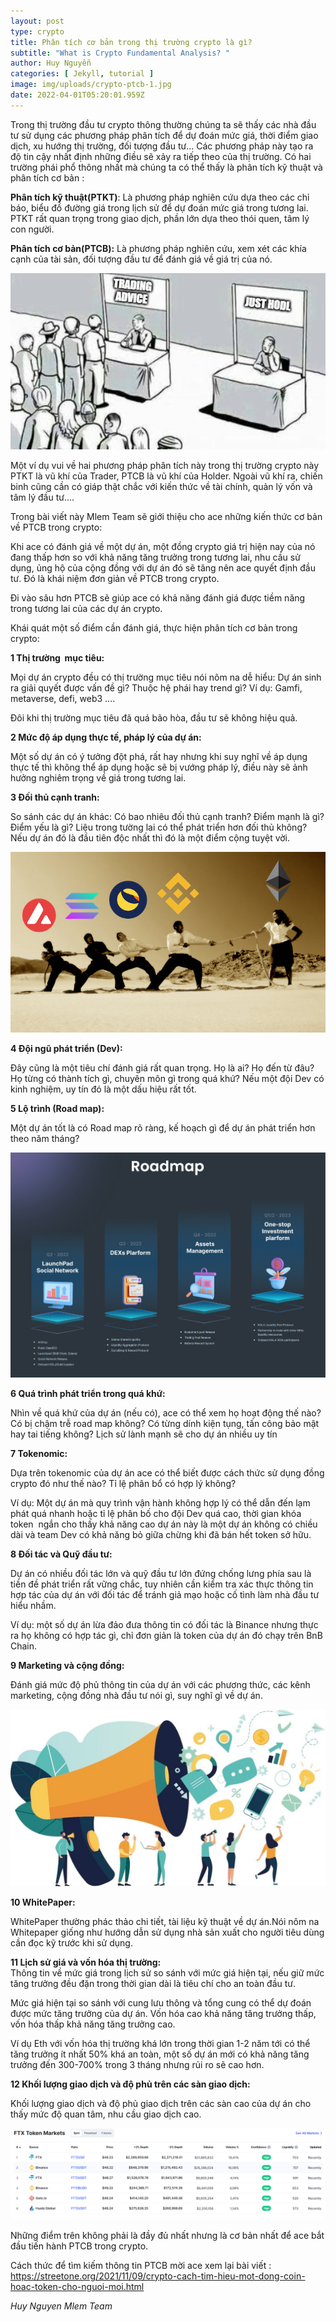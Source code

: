 ```yaml
---
layout: post
type: crypto
title: Phân tích cơ bản trong thị trường crypto là gì?
subtitle: "What is Crypto Fundamental Analysis? "
author: Huy Nguyễn
categories: [ Jekyll, tutorial ]
image: img/uploads/crypto-ptcb-1.jpg
date: 2022-04-01T05:20:01.959Z
---
```

<!--StartFragment-->

Trong thị trường đầu tư crypto thông thường chúng ta sẽ thấy các nhà đầu tư sử dụng các phương pháp phân tích để dự đoán mức giá, thời điểm giao dịch, xu hướng thị trường, đối tượng đầu tư… Các phương pháp này tạo ra độ tin cậy nhất định những điều sẽ xảy ra tiếp theo của thị trường. Có hai trường phái phổ thông nhất mà chúng ta có thể thấy là phân tích kỹ thuật và phân tích cơ bản :

**Phân tích kỹ thuật(PTKT)**: Là phương pháp nghiên cứu dựa theo các chỉ báo, biểu đồ đường giá trong lịch sử để dự đoán mức giá trong tương lai. PTKT rất quan trọng trong giao dịch, phần lớn dựa theo thói quen, tâm lý con người.

**Phân tích cơ bản(PTCB):** Là phương pháp nghiên cứu, xem xét các khía cạnh của tài sản, đối tượng đầu tư để đánh giá về giá trị của nó.

![](/img/uploads/crypto-ptcb-2.jpg)

Một ví dụ vui về hai phương pháp phân tích này trong thị trường crypto này PTKT là vũ khí của Trader, PTCB là vũ khí của Holder. Ngoài vũ khí ra, chiến binh cũng cần có giáp thật chắc với kiến thức về tài chính, quản lý vốn và tâm lý đầu tư….

Trong bài viết này Mlem Team sẽ giới thiệu cho ace những kiến thức cơ bản về PTCB trong crypto:

Khi ace có đánh giá về một dự án, một đồng crypto giá trị hiện nay của nó đang thấp hơn so với khả năng tăng trưởng trong tương lai, nhu cầu sử dụng, ủng hộ của cộng đồng với dự án đó sẽ tăng nên ace quyết định đầu tư. Đó là khái niệm đơn giản về PTCB trong crypto.

Đi vào sâu hơn PTCB sẽ giúp ace có khả năng đánh giá được tiềm năng trong tương lai của các dự án crypto.

Khái quát một số điểm cần đánh giá, thực hiện phân tích cơ bản trong crypto:

**1 Thị trường  mục tiêu:**

Mọi dự án crypto đều có thị trường mục tiêu nói nôm na dễ hiểu: Dự án sinh ra giải quyết được vấn đề gì? Thuộc hệ phái hay trend gì? Ví dụ: Gamfi, metaverse, defi, web3 ….

Đôi khi thị trường mục tiêu đã quá bão hòa, đầu tư sẽ không hiệu quả.

**2 Mức độ áp dụng thực tế, pháp lý của dự án:**

Một số dự án có ý tưởng đột phá, rất hay nhưng khi suy nghĩ về áp dụng thực tế thì không thể áp dụng hoặc sẽ bị vướng pháp lý, điều này sẽ ảnh hưởng nghiêm trọng về giá trong tương lai.

**3 Đối thủ cạnh tranh:**

So sánh các dự án khác: Có bao nhiêu đối thủ cạnh tranh? Điểm mạnh là gì? Điểm yếu là gì? Liệu trong tường lai có thể phát triển hơn đối thủ không? Nếu dự án đó là đầu tiên độc nhất thì đó là một điểm cộng tuyệt vời.

![](/img/uploads/crypto-ptcb-3.jpg)

**4 Đội ngũ phát triển (Dev):**

Đây cũng là một tiêu chí đánh giá rất quan trọng. Họ là ai? Họ đến từ đâu? Họ từng có thành tích gì, chuyên môn gì trong quá khứ? Nếu một đội Dev có kinh nghiệm, uy tín đó là một dấu hiệu rất tốt.

**5 Lộ trình (Road map):**

Một dự án tốt là có Road map rõ ràng, kế hoạch gì để dự án phát triển hơn theo năm tháng? 

![](/img/uploads/crypto-ptcb-4.jpg)

**6 Quá trình phát triển trong quá khứ:**

Nhìn về quá khứ của dự án (nếu có), ace có thể xem họ hoạt động thế nào? Có bị chậm trễ road map không? Có từng dính kiện tụng, tấn công bảo mật hay tai tiếng không? Lịch sử lành mạnh sẽ cho dự án nhiều uy tín

**7 Tokenomic:**

Dựa trên tokenomic của dự án ace có thể biết được cách thức sử dụng đồng crypto đó như thế nào? Tỉ lệ phân bổ có hợp lý không? 

Ví dụ: Một dự án mà quy trình vận hành không hợp lý có thể dẫn đến lạm phát quá nhanh hoặc tỉ lệ phân bố cho đội Dev quá cao, thời gian khóa token  ngắn cho thấy khả năng cao dự án này là một dự án không có chiều dài và team Dev có khả năng bỏ giữa chừng khi đã bán hết token sở hữu.

**8 Đối tác và Quỹ đầu tư:**

Dự án có nhiều đối tác lớn và quỹ đầu tư lớn đứng chống lưng phía sau là tiền đề phát triển rất vững chắc, tuy nhiên cần kiểm tra xác thực thông tin hợp tác của dự án với đối tác để tránh giả mạo hoặc cố tình làm nhà đầu tư hiểu nhầm.

Ví dụ: một số dự án lừa đảo đưa thông tin có đối tác là Binance nhưng thực ra họ không có hợp tác gì, chỉ đơn giản là token của dự án đó chạy trên BnB Chain.

**9 Marketing và cộng đồng:**

Đánh giá mức độ phủ thông tin của dự án với các phương thức, các kênh marketing, cộng đồng nhà đầu tư nói gì, suy nghĩ gì về dự án.

![](/img/uploads/crypto-ptcb-5.jpg)

**10 WhitePaper:**

WhitePaper thường phác thảo chi tiết, tài liệu kỹ thuật về dự án.Nói nôm na Whitepaper giống như hướng dẫn sử dụng nhà sản xuất cho người tiêu dùng cần đọc kỹ trước khi sử dụng.

**11 Lịch sử giá và vốn hóa thị trường:**\
Thông tin về mức giá trong lịch sử so sánh với mức giá hiện tại, nếu giữ mức tăng trưởng đều đặn trong thời gian dài là tiêu chí cho an toàn đầu tư.

Mức giá hiện tại so sánh với cung lưu thông và tổng cung có thể dự đoán được mức tăng trưởng của dự án. Vốn hóa cao khả năng tăng trưởng thấp, vốn hóa thấp khả năng tăng trưởng cao.

Ví dụ Eth với vốn hóa thị trường khá lớn trong thời gian 1-2 năm tới có thể tăng trưởng ít nhất 50% khá an toàn, một số dự án mới có khả năng tăng trưởng đến 300-700% trong 3 tháng nhưng rủi ro sẽ cao hơn.

**12 Khối lượng giao dịch và độ phủ trên các sàn giao dịch:**

Khối lượng giao dịch và độ phủ giao dịch trên các sàn cao của dự án cho thấy mức độ quan tâm, nhu cầu giao dịch cao.

![](/img/uploads/crypto-ptcb-6.jpg)

Những điểm trên không phải là đầy đủ nhất nhưng là cơ bản nhất để ace bắt đầu tiến hành PTCB trong crypto.

Cách thức để tìm kiếm thông tin PTCB mời ace xem lại bài viết : <https://streetone.org/2021/11/09/crypto-cach-tim-hieu-mot-dong-coin-hoac-token-cho-nguoi-moi.html>

*Huy Nguyen Mlem Team*

<!--EndFragment-->